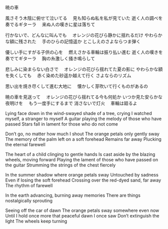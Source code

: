 暁の車

風さそう木陰に俯せて泣いてる　
見も知らぬ私を私が見ていた
逝く人の調べを奏でるギターラ　
来ぬ人の嘆きに星は落ちて

行かないで、どんなに叫んでも　
オレンジの花びら静かに揺れるだけ
やわらかな額に残された　
手のひらの記憶遥か
とこしえのさよならつま弾く

優しい手にすがる子供の心を　
燃えさかる車輪は振り払い進む
逝く人の嘆きを奏でてギターラ　
胸の糸激しく掻き鳴らして

悲しみに染まらない白さで　
オレンジの花びら揺れてた夏の影に
やわらかな額を失くしても　
赤く染めた砂遥か越えて行く
さよならのリズム

思い出を焼き尽くして進む大地に　
懐かしく芽吹いて行くものがあるの

暁の車を見送って　
オレンジの花びら揺れてる今も何処か
いつか見た安らかな夜明けを　
もう一度手にするまで
消さないで灯火　
車輪は廻るよ


Lying face down in the wind-swayed shade of a tree, crying
I watched myself, a stranger to myself
A guitar playing the melody of those who have passed
Stars fall in lament for those who do not come

Don’t go, no matter how much I shout
The orange petals only gently sway
The memory of the palm left on a soft forehead
Remains far away
Plucking the eternal farewell

The heart of a child clinging to gentle hands
Is cast aside by the blazing wheels, moving forward
Playing the lament of those who have passed on the guitar
Strumming the strings of the chest fiercely

In the summer shadow where orange petals sway
Untouched by sadness
Even if losing the soft forehead
Crossing over the red-dyed sand, far away
The rhythm of farewell

In the earth advancing, burning away memories
There are things nostalgically sprouting

Seeing off the car of dawn
The orange petals sway somewhere even now
Until I hold once more that peaceful dawn I once saw
Don’t extinguish the light
The wheels keep turning